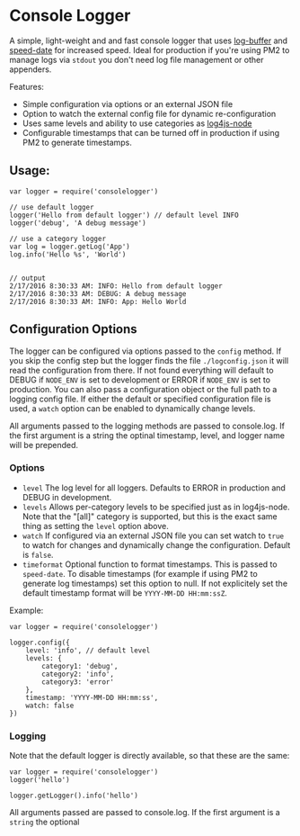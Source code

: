 # Console Logger

A simple, light-weight and and fast console logger that uses [log-buffer](https://github.com/bahamas10/node-log-buffer) and [speed-date](https://github.com/gosquared/speed-date) for increased speed. Ideal for production if you're using PM2 to manage logs via `stdout` you don't need log file management or other appenders.

Features:

* Simple configuration via options or an external JSON file
* Option to watch the external config file for dynamic re-configuration
* Uses same levels and ability to use categories as [log4js-node](https://github.com/nomiddlename/log4js-node)
* Configurable timestamps that can be turned off in production if using PM2 to generate timestamps.

## Usage:  

```
var logger = require('consolelogger')

// use default logger
logger('Hello from default logger') // default level INFO
logger('debug', 'A debug message')

// use a category logger
var log = logger.getLog('App')
log.info('Hello %s', 'World')


// output
2/17/2016 8:30:33 AM: INFO: Hello from default logger
2/17/2016 8:30:33 AM: DEBUG: A debug message
2/17/2016 8:30:33 AM: INFO: App: Hello World
```

## Configuration Options

The logger can be configured via options passed to the `config` method. If you skip the config step but the logger finds the file `./logconfig.json` it will read the configuration from there. If not found everything will default to DEBUG if `NODE_ENV` is set to development or ERROR if `NODE_ENV` is set to production. You can also pass a configuration object or the full path to a logging config file. If either the default or specified configuration file is used, a `watch` option can be enabled to dynamically change levels.

All arguments passed to the logging methods are passed to console.log. If the first argument is a string the optinal timestamp, level, and logger name will be prepended.

### Options

* `level` The log level for all loggers. Defaults to ERROR in production and DEBUG in development.
* `levels` Allows per-category levels to be specified just as in log4js-node. Note that the "[all]" category is supported, but this is the exact same thing as setting the `level` option above.
* `watch` If configured via an external JSON file you can set watch to `true` to watch for changes and dynamically change the configuration. Default is `false`.
* `timeformat` Optional function to format timestamps. This is passed to `speed-date`. To disable timestamps (for example if using PM2 to generate log timestamps) set this option to null. If not explicitely set the default timestamp format will be `YYYY-MM-DD HH:mm:ssZ`.

Example:

```
var logger = require('consolelogger')

logger.config({
	level: 'info', // default level
	levels: {
		category1: 'debug',
		category2: 'info',
		category3: 'error'
	},
	timestamp: 'YYYY-MM-DD HH:mm:ss',
	watch: false	
})

```
### Logging
Note that the default logger is directly available, so that these are the same:

```
var logger = require('consolelogger')
logger('hello')

logger.getLogger().info('hello')
```

All arguments passed are passed to console.log. If the first argument is a `string` the optional  





